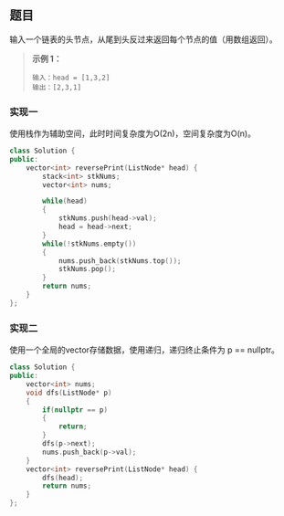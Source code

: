 ## 题目

输入一个链表的头节点，从尾到头反过来返回每个节点的值（用数组返回）。

>**示例 1：**
>
>```
>输入：head = [1,3,2]
>输出：[2,3,1]
>```



### 实现一

使用栈作为辅助空间，此时时间复杂度为O(2n)，空间复杂度为O(n)。

```c++
class Solution {
public:
    vector<int> reversePrint(ListNode* head) {
        stack<int> stkNums;
        vector<int> nums;

        while(head)
        {
            stkNums.push(head->val);
            head = head->next;
        }
        while(!stkNums.empty())
        {
            nums.push_back(stkNums.top());
            stkNums.pop();
        }
        return nums;
    }
};
```



### 实现二

使用一个全局的vector存储数据，使用递归，递归终止条件为 p == nullptr。

```c++
class Solution {
public:
    vector<int> nums;
    void dfs(ListNode* p)
    {
        if(nullptr == p)
        {
            return;
        }
        dfs(p->next);
        nums.push_back(p->val);
    }
    vector<int> reversePrint(ListNode* head) {
        dfs(head);
        return nums;
    }
};
```

